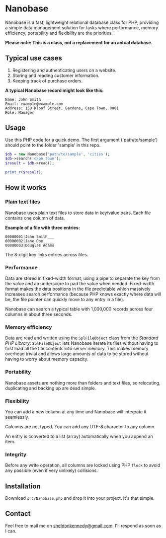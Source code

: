 # Nanobase

Nanobase is a fast, lightweight relational database class for PHP, providing a simple data management solution for tasks where performance, memory efficiency, portability and flexibility are the priorities.

**Please note: This is a class, not a replacement for an actual database.**


Typical use cases
---

1) Registering and authenticating users on a website.
2) Storing and reading customer information.
3) Keeping track of purchase orders.

**A typical Nanobase record might look like this:**

```
Name: John Smith
Email: example@example.com
Address: 158 Kloof Street, Gardens, Cape Town, 8001
Role: Manager
```


Usage
---

Use this PHP code for a quick demo. The first argument ('path/to/sample') should point to the folder 'sample' in this repo.

```php
$db = new Nanobase('path/to/sample', 'cities');
$db->search('cape town');
$result = $db->read();

print_r($result);
```


How it works
---

### Plain text files

Nanobase uses plain text files to store data in key/value pairs. Each file contains one column of data.

**Example of a file with three entries:**
```
00000001|John Smith___
00000002|Jane Doe_____
00000003|Douglas Adams
```

The 8-digit key links entries across files.

### Performance

Data are stored in fixed-width format, using a pipe to separate the key from the value and an underscore to pad the value when needed. Fixed-width format makes the data positions in the file predictable which massively increases search performance (because PHP knows exactly where data will be, the file pointer can quickly move to any entry in a file).

Nanobase can search a typical table with 1,000,000 records across four columns in about three seconds.

### Memory efficiency

Data are read and written using the `SplFileObject` class from the *Standard PHP Library*. `SplFileObject` lets Nanobase iterate its files without having to first load all the file contents into server memory. This makes memory overhead trivial and allows large amounts of data to be stored without having to worry about memory capacity.

### Portability

Nanobase assets are nothing more than folders and text files, so relocating, duplicating and backing up are dead simple.

### Flexibility

You can add a new column at any time and Nanobase will integrate it seamlessly.

Columns are not typed. You can add any UTF-8 character to any column.

An entry is converted to a list (array) automatically when you append an item.

### Integrity

Before any write operation, all columns are locked using PHP `flock` to avoid any possible (even if very unlikely) collisions.


Installation
---

Download `src/Nanobase.php` and drop it into your project. It's that simple.


Contact
---

Feel free to mail me on sheldonkennedy@gmail.com. I'll respond as soon as I can.
